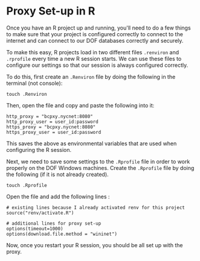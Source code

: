 # Proxy Set-up in R

Once you have an R project up and running, you'll need to do a few things to make sure that your project is configured correctly to connect to the internet and can connect to our DOF databases correctly and securely.

To make this easy, R projects load in two different files `.renviron` and `.rprofile` every time a new R session starts. We can use these files to configure our settings so that our session is always configured correctly.

To do this, first create an `.Renviron` file by doing the following in the terminal (not console):
```
touch .Renviron
```
Then, open the file and copy and paste the following into it:
```
http_proxy = "bcpxy.nycnet:8080"
http_proxy_user = user_id:password
https_proxy = "bcpxy.nycnet:8080"
https_proxy_user = user_id:password
```

This saves the above as environmental variables that are used when configuring the R session. 

Next, we need to save some settings to the `.Rprofile` file in order to work properly on the DOF Windows machines. Create the `.Rprofile` file by doing the following (if it is not already created).

```
touch .Rprofile
```

Open the file and add the following lines :
```
# existing lines because I already activated renv for this project
source("renv/activate.R")

# additional lines for proxy set-up
options(timeout=1000)
options(download.file.method = "wininet")
```

Now, once you restart your R session, you should be all set up with the proxy. 
